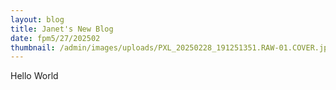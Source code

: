 ```yaml
---
layout: blog
title: Janet's New Blog
date: fpm5/27/202502
thumbnail: /admin/images/uploads/PXL_20250228_191251351.RAW-01.COVER.jpg
---
```

Hello World
